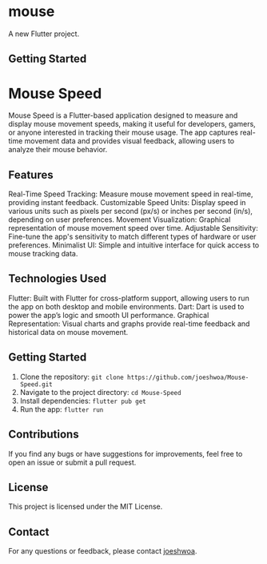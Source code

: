 # mouse

A new Flutter project.

## Getting Started

# Mouse Speed
Mouse Speed is a Flutter-based application designed to measure and display mouse movement speeds, making it useful for developers, gamers, or anyone interested in tracking their mouse usage. The app captures real-time movement data and provides visual feedback, allowing users to analyze their mouse behavior.

## Features
Real-Time Speed Tracking: Measure mouse movement speed in real-time, providing instant feedback.
Customizable Speed Units: Display speed in various units such as pixels per second (px/s) or inches per second (in/s), depending on user preferences.
Movement Visualization: Graphical representation of mouse movement speed over time.
Adjustable Sensitivity: Fine-tune the app's sensitivity to match different types of hardware or user preferences.
Minimalist UI: Simple and intuitive interface for quick access to mouse tracking data.

## Technologies Used
Flutter: Built with Flutter for cross-platform support, allowing users to run the app on both desktop and mobile environments.
Dart: Dart is used to power the app’s logic and smooth UI performance.
Graphical Representation: Visual charts and graphs provide real-time feedback and historical data on mouse movement.

## Getting Started
1. Clone the repository: ```git clone https://github.com/joeshwoa/Mouse-Speed.git```
2. Navigate to the project directory: ```cd Mouse-Speed```
3. Install dependencies: ```flutter pub get```
4. Run the app: ```flutter run```
   
## Contributions
If you find any bugs or have suggestions for improvements, feel free to open an issue or submit a pull request.

## License
This project is licensed under the MIT License.

## Contact
For any questions or feedback, please contact [joeshwoa](https://github.com/joeshwoa).
